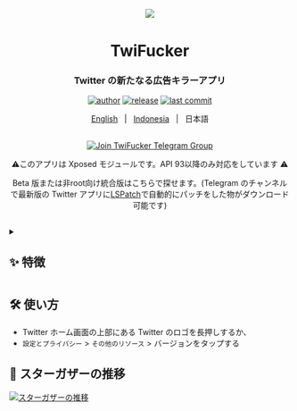 <p align="center">
    <img src="./app/src/main/res/mipmap-xxxhdpi/ic_launcher.png" width="150">
</p>

<h1 align="center">TwiFucker</h1>

<div align="center">

### Twitter の新たなる広告キラーアプリ
    
[![author][author-image]][author-url]
[![release][release-image]][release-url]
[![last commit][last-commit-image]][last-commit-url]    
    
[English](README.md) &nbsp;&nbsp;|&nbsp;&nbsp; [Indonesia](README_IN.md) &nbsp;&nbsp;|&nbsp;&nbsp; 日本語
    
##

<a href="https://t.me/TwiFucker"><img src="https://img.shields.io/badge/Telegram-2CA5E0?style=for-the-badge&logo=telegram&logoColor=white" alt="Join TwiFucker Telegram Group"></a>

⚠️このアプリは Xposed モジュールです。API 93以降のみ対応をしています ⚠️

Beta 版または非root向け統合版はこちらで探せます。(Telegram のチャンネルで最新版の Twitter アプリに[LSPatch](https://github.com/LSPosed/LSPatch)で自動的にパッチをした物がダウンロード可能です)
    
[author-image]: https://img.shields.io/badge/author-Nullptr-blue.svg
[author-url]: https://github.com/Dr-TSNG

[release-image]: https://img.shields.io/github/v/release/Dr-TSNG/TwiFucker?color=blue
[release-url]: https://github.com/Dr-TSNG/TwiFucker/releases/latest
   
[last-commit-image]: https://img.shields.io/github/last-commit/Dr-TSNG/TwiFucker?label=last%20commit
[last-commit-url]: https://github.com/Dr-TSNG/TwiFucker/commits

</div>

##

<details>
   <summary><h2>✨ 特徴</h2></summary>

<div align="center">

## プロモーションコンテンツの削除
<img alt="promoted tweet" src="./images/promoted_tweet.webp" width="256" />

## プロモーションユーザーの削除
<img alt="who to follow" src="./images/who_to_follow.webp" width="256" /> <img alt="who to follow in explore" src="./images/who_to_follow_explore.webp" width="256" />

## プロモーショントレンドを削除
<img alt="promoted trends" src="./images/promoted_trends.webp" width="256" />

## センシティブなメディアの警告を無効化
<img alt="sensitive media warning" src="./images/sensitive_media_warning.webp" width="256" />

## おすすめユーザーを無効化
<img alt="recommended users" src="./images/recommended_users.webp" width="256" />

## コピー可能な代替テキスト
<img alt="copyable alt text" src="./images/copyable_alt_text.webp" width="256" />

## メディアのダウンロードメニュー
<img alt="download menu share" src="./images/download_menu_share.webp" width="256" /> <img alt="download menu" src="./images/download_menu.webp" width="256" />

## ドロワーの項目を非表示
<img alt="hide drawer items" src="./images/hide_drawer_items.webp" width="256" />

Twitter の新しいドロワーレイアウトの影響で崩れる場合があります

## ナビゲーションバーの項目を非表示
<img alt="hide navigation bar items" src="./images/hide_navigation_bar_items.webp" width="256" />

## URLのリダイレクトを無効化
Twitter でリンクを開いた際に「t.co」からターゲットリンクにリダイレクトをさせないようにします

## スレッドを表示を無効化 (ライブコンテンツ)
<img alt="disable threads" src="./images/disable_threads.webp" width="256" />

## ツイート詳細の関連ツイートを無効化
<img alt="disable tweet detail related tweets" src="./images/disable_tweet_detail_related_tweets.webp" width="256" />

## 動画カルーセルを削除
<img alt="remove video carousel" src="./images/video_carousel.webp" width="256" />

## 機能スイッチ
Twitter の実験的な機能の強制的な有効化/無効化

## バナー表示を無効にする
<img alt="disable banner view" src="./images/disable_banner_view.webp" width="256" />
  
</details>

## 🛠️ 使い方

- Twitter ホーム画面の上部にある Twitter のロゴを長押しするか、
- `設定とプライバシー` > `その他のリソース` > バージョンをタップする

## 🚀 スターガザーの推移

[![スターガザーの推移](https://starchart.cc/Dr-TSNG/TwiFucker.svg)](https://starchart.cc/Dr-TSNG/TwiFucker)
